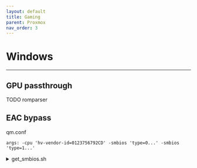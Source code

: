 ```yaml
---
layout: default
title: Gaming
parent: Proxmox
nav_order: 3
---
```


# Windows

___

## GPU passthrough

TODO romparser

## EAC bypass
qm.conf
```
args: -cpu 'hv-vendor-id=0123756792CD' -smbios 'type=0...' -smbios 'type=1...'
```

<details><summary>get_smbios.sh</summary>
  <pre>
    #!/bin/bash
    
    # See https://www.qemu.org/docs/master/system/invocation.html?highlight=smbios#hxtool-4
    declare -A smb0
    declare -A smb1
    declare -A smb2
    declare -A smb3
    declare -A smb4
    declare -A smb11
    declare -A smb17
    
    function addDmi () {
        declare -n smb="smb$1"
        local dmiFle="/sys/class/dmi/id/$3"
        if [[ -f "$dmiFle" ]]; then
            smb[$2]=$(cat "$dmiFle")
            return
        fi
    
        local dmiDec=$(dmidecode --string "$3")
        if [[ $? -eq 0 ]]; then
            smb[$2]="$dmiDec"
        else
            smb[$2]="Default string"
        fi
    }
    
    function addDmiField () {
        declare -n smb="smb$1"
        local dmiDec=$(dmidecode -t $1 | grep -E "\s$3:" | head -n1 | grep -E -o ':\s+.*$' | cut -c3-)
        smb[$2]="$dmiDec"
    }
    
    function addStr () {
        declare -n smb="smb$1"
        smb[$2]="$3"
    }
    
    function printSmbType () {
        declare -n smb="smb$1"
    
        echo -n "-smbios 'type=$1"
        for key in "${!smb[@]}"; do
            local val="${smb[$key]/,/,,}"
            if [[ -z "$val" ]]; then val="''"; fi
            echo -n ",$key=$val"
        done
        echo -n "' "
    }
    
    
    addDmi 0 vendor bios_vendor
    addDmi 0 version bios_version
    addDmi 0 date bios_date
    addDmi 0 release bios_release
    addStr 0 uefi on
    
    addDmi 1 manufacturer sys_vendor
    addDmi 1 product product_name
    addDmi 1 version product_version
    addDmi 1 serial product_serial
    addDmi 1 uuid product_uuid
    addDmi 1 sku product_sku
    addDmi 1 family product_family
    
    addDmi 2 manufacturer board_vendor
    addDmi 2 product board_name
    addDmi 2 version board_version
    addDmi 2 serial board_serial
    addDmi 2 asset board_asset_tag
    addDmiField 2 location 'Location In Chassis'
    
    addDmi 3 manufacturer chassis_vendor
    addDmi 3 version chassis_version
    addDmi 3 serial chassis_serial
    addDmi 3 asset chassis_asset_tag
    addDmiField 3 sku 'SKU Number'
    
    addDmiField 4 sock_pfx 'Socket Designation'
    addDmi 4 manufacturer processor-manufacturer
    addDmi 4 version processor-version
    addDmiField 4 serial 'Serial Number'
    addDmiField 4 asset 'Asset Tag'
    addDmi 4 part processor-family
    
    addStr 11 value 'Default string'
    
    addStr 17 loc_pfx 'DIMM 0'
    addStr 17 bank 'Bank 0'
    addDmiField 17 manufacturer 'Manufacturer'
    addDmiField 17 serial 'Serial Number'
    addDmiField 17 asset 'Asset Tag'
    addDmiField 17 part 'Part Number'
    addStr 17 speed 3200
    
    printSmbType 0
    printSmbType 1
    printSmbType 2
    printSmbType 3
    printSmbType 4
    printSmbType 11
    printSmbType 17
    
    echo ''
  </pre>
</details>

